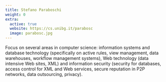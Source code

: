 ```yaml
---
title: Stefano Paraboschi
weight: 0
extra:
  active: true
  website: https://cs.unibg.it/parabosc
  image: parabosc.jpg
---
```


Focus on several areas in computer science: information systems and database
technology (specifically on active rules, view management, data warehouses,
workflow management systems), Web technology (data intensive Web sites, XML)
and information security (security for databases, access control for XML and Web
services, secure reputation in P2P networks, data outsourcing, privacy).